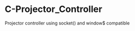 C-Projector_Controller
======================

Projector controller using socket() and window$ compatible
